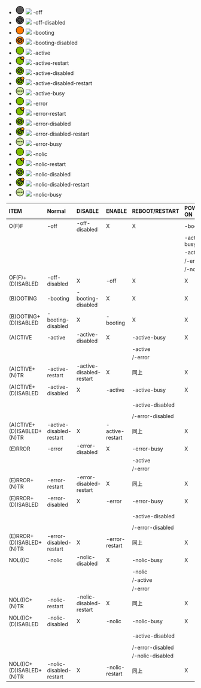 [1]: list-terminal-off.png
[2]: list-terminal-off-disabled.png
[3]: list-terminal-booting.png
[4]: list-terminal-booting-disabled.png
[5]: list-terminal-active.png
[6]: list-terminal-active-restart.png
[7]: list-terminal-active-disabled.png
[8]: list-terminal-active-disabled-restart.png
[9]: list-terminal-active-busy.png
[10]: list-terminal-error.png
[11]: list-terminal-error-restart.png
[12]: list-terminal-error-disabled.png
[13]: list-terminal-error-disabled-restart.png
[14]: list-terminal-error-busy.png
[15]: list-terminal-nolic.png
[16]: list-terminal-nolic-restart.png
[17]: list-terminal-nolic-disabled.png
[18]: list-terminal-nolic-disabled-restart.png
[19]: list-terminal-nolic-busy.png
[20]: item-terminal-off.png
[21]: item-terminal-off-disabled.png
[22]: item-terminal-booting.png
[23]: item-terminal-booting-disabled.png
[24]: item-terminal-active.png
[25]: item-terminal-active-restart.png
[26]: item-terminal-active-disabled.png
[27]: item-terminal-active-disabled-restart.png
[28]: item-terminal-active-busy.png
[29]: item-terminal-error.png
[30]: item-terminal-error-restart.png
[31]: item-terminal-error-disabled.png
[32]: item-terminal-error-disabled-restart.png
[33]: item-terminal-error-busy.png
[34]: item-terminal-nolic.png
[35]: item-terminal-nolic-restart.png
[36]: item-terminal-nolic-disabled.png
[37]: item-terminal-nolic-disabled-restart.png
[38]: item-terminal-nolic-busy.png

- ![-off][1] ![][20]						-off
- ![-off-disabled][2]	![][21]				-off-disabled
- ![-booting][3] ![][22]					-booting
- ![-booting-disabled][4] ![][23]			-booting-disabled
- ![-active][5] ![][24]						-active
- ![-active-restart][6] ![][25]				-active-restart
- ![-active-disabled][7] ![][26]			-active-disabled
- ![-active-disabled-restart][8] ![][27]	-active-disabled-restart
- ![-active-busy][9] ![][28]				-active-busy
- ![-error][5] ![][29]						-error
- ![-error-restart][6] ![][30]				-error-restart
- ![-error-disabled][7] ![][31]				-error-disabled
- ![-error-disabled-restart][8] ![][32]		-error-disabled-restart
- ![-error-busy][9] ![][33]					-error-busy
- ![-nolic][5] ![][34]						-nolic
- ![-nolic-restart][6] ![][35]				-nolic-restart
- ![-nolic-disabled][7] ![][36]				-nolic-disabled
- ![-nolic-disabled-restart][8] ![][37]		-nolic-disabled-restart
- ![-nolic-busy][9] ![][38]					-nolic-busy

ITEM						|Normal						|DISABLE						|ENABLE			|REBOOT/RESTART		|POWER-ON				|POWER-OFF
:---------------------------|:--------------------------|:------------------------------|:--------------|:------------------|:----------------------|:--------
O(F)F						|-off						|-off-disabled					|X				|X					|-booting				|X
							|							|								|				|					| -active-busy			|
							|							|								|				|					| -active				|
							|							|								|	 			|					| /-error				|
							|							|								|	 			|					| /-nolic				|
OF(F)+(D)ISABLED			|-off-disabled				|X								|-off			|X					|X						|X
(B)OOTING					|-booting					|-booting-disabled				|X				|X					|X						|X
(B)OOTING+(D)ISABLED		|-booting-disabled			|X								|-booting		|X					|X						|X
(A)CTIVE					|-active					|-active-disabled				|X				|-active-busy		|X						|-active-busy
							|							|								|				| -active			|						| -off
							|							|								|				| /-error			|						|
(A)CTIVE+(N)TR				|-active-restart			|-active-disabled-restart		|X				|同上				|X						|同上
(A)CTIVE+(D)ISABLED			|-active-disabled			|X								|-active		|-active-busy		|X						|-active-busy
							|							|								|				| -active-disabled	|						| -off-disabled
							|							|								|				| /-error-disabled	|						|
(A)CTIVE+(D)ISABLED+(N)TR	|-active-disabled-restart	|X								|-active-restart|同上				|X						|同上
(E)RROR						|-error						|-error-disabled				|X				|-error-busy		|X						|-error-busy
							|							|								|				| -active			|						| -off
							|							|								|				| /-error			|						|
(E)RROR+(N)TR				|-error-restart				|-error-disabled-restart		|X				|同上				|X						|同上
(E)RROR+(D)ISABLED			|-error-disabled			|X								|-error			|-error-busy		|X						|-error-busy
							|							|								|				| -active-disabled	|						| -off-disabled
							|							|								|				| /-error-disabled	|						|
(E)RROR+(D)ISABLED+(N)TR	|-error-disabled-restart	|X								|-error-restart	|同上				|X						|同上
NOL(I)C						|-nolic						|-nolic-disabled				|X				|-nolic-busy		|X						|-nolic-busy
							|							|								|				| -nolic			|						| -off
							|							|								|				| /-active			|						|
							|							|								|				| /-error			|						|
NOL(I)C+(N)TR				|-nolic-restart				|-nolic-disabled-restart		|X				|同上				|X						|同上
NOL(I)C+(D)ISABLED			|-nolic-disabled			|X								|-nolic			|-nolic-busy		|X						|-nolic-busy
							|							|								|				| -active-disabled	|						| -off-disabled
							|							|								|				| /-error-disabled	|						|
							|							|								|				| /-nolic-disabled	|						|
NOL(I)C+(D)ISABLED+(N)TR	|-nolic-disabled-restart	|X								|-nolic-restart	|同上				|X						|同上


